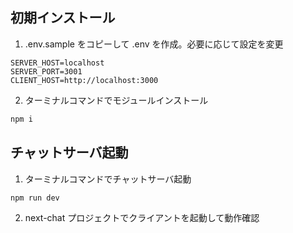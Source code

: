 ## 初期インストール
1) .env.sample をコピーして .env を作成。必要に応じて設定を変更 

```env
SERVER_HOST=localhost
SERVER_PORT=3001
CLIENT_HOST=http://localhost:3000
```

2) ターミナルコマンドでモジュールインストール

```bash
npm i
```

## チャットサーバ起動
1) ターミナルコマンドでチャットサーバ起動

```bash
npm run dev
```

2) next-chat プロジェクトでクライアントを起動して動作確認